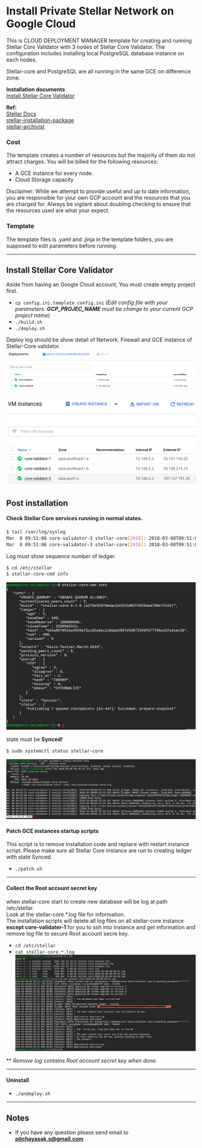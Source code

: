 # Install Private Stellar Network on Google Cloud

This is CLOUD DEPLOYMENT MANAGER template for creating and running Stellar Core Validator with 3 nodes of Stellar Core Validator. The configuration includes installing local PostgreSQL database instance on each nodes.

Stellar-core and PostgreSQL are all running in the same GCE on difference zone.

**Installation documents**  
[Install Stellar Core Validator](#core-validator)

**Ref:**<br>
[Stellar Docs](https://www.stellar.org/developers/stellar-core/software/admin.html)<br>
[stellar-installation-package](https://github.com/stellar/packages#sdf---packages)<br>
[stellar-archivist](https://github.com/stellar/go/tree/master/tools/stellar-archivist)<br>

### Cost
The template creates a number of resources but the majority of them do not attract charges. You will be billed for the following resources:
* A GCE instance for every node.
* Cloud Storage capacity

Disclaimer: While we attempt to provide useful and up to date information, you are responsible for your own GCP account and the resources that you are charged for. Always be vigilant about doubling checking to ensure that the resources used are what your expect. 

### Template
The template files is .yaml and .jinja in the template folders, you are supposed to edit parameters before running.

---
## <a id="core-validator"></a>Install Stellar Core Validator
Aside from having an Google Cloud account, You must create empty project first.

* `cp config.ini.template config.ini` *(Edit config file with your parameters. **GCP_PROJEC_NAME** must be change to your current GCP project name)*
* `./build.sh` 
* `./deploy.sh`

Deploy log should be show detail of Network. Firewall and GCE instance of Stellar-Core validator.  
![](images/deploy_finish_2.png)  
![](images/deploy_finish_3.png)  

## Post installation
#### Check Stellar Core services running in normal states.
```sh
$ tail /var/log/syslog
Mar  8 09:51:06 core-validator-3 stellar-core[2016]: 2018-03-08T09:51:06.797 GA2TY [Ledger INFO] Got consensus: [seq=508, prev=2d1ceb, tx_count=0, sv: [  txH: 8e9332, ct: 1520502666, upgrades: [ ] ]]
Mar  8 09:51:06 core-validator-3 stellar-core[2016]: 2018-03-08T09:51:06.801 GA2TY [Ledger INFO] Closed ledger: [seq=508, hash=9f7d3c]
```
Log must show sequence number of ledger.

```sh
$ cd /etc/stellar
$ stellar-core-cmd info
```
![](images/check_info.png)

state must be **Synced!**

```sh
$ sudo systemctl status stellar-core
```
![](images/service_status.png)

#### Patch GCE instances startup scripts
This script is to remove installation code and replace with restart instance script.
Please make sure all Stellar Core instance are run to creating ledger with state Synced.
* `./patch.sh`  

---
#### Collect the Root account secret key
when stellar-core start to create new database will be log at path /etc/stellar.<br>
Look at the stellar-core.*.log file for information.<br>
The installation scripts will delete all log files on all stellar-core instance **except core-validater-1** for you to ssh into instance and get information and remove log file to secure Root account secre key.<br>

* `cd /etc/stellar`
* `cat stellar-core.*.log`  
![](images/root_secret.png)

** *Remove log contains Root account secret key when done.*

---
#### Uninstall

* `./undeploy.sh`

---
## Notes<br>
* If you have any question please send email to **pitchayasak.s@gmail.com**

